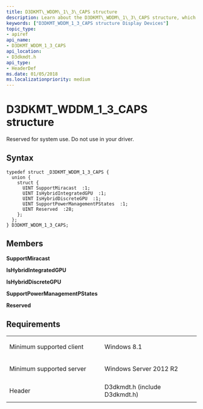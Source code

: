 ```yaml
---
title: D3DKMT\_WDDM\_1\_3\_CAPS structure
description: Learn about the D3DKMT\_WDDM\_1\_3\_CAPS structure, which is reserved for system use. Do not use in your driver.
keywords: ["D3DKMT_WDDM_1_3_CAPS structure Display Devices"]
topic_type:
- apiref
api_name:
- D3DKMT_WDDM_1_3_CAPS
api_location:
- D3dkmdt.h
api_type:
- HeaderDef
ms.date: 01/05/2018
ms.localizationpriority: medium
---
```


# D3DKMT\_WDDM\_1\_3\_CAPS structure


Reserved for system use. Do not use in your driver.

Syntax
------

```ManagedCPlusPlus
typedef struct _D3DKMT_WDDM_1_3_CAPS {
  union {
    struct {
      UINT SupportMiracast  :1;
      UINT IsHybridIntegratedGPU  :1;
      UINT IsHybridDiscreteGPU  :1;
      UINT SupportPowerManagementPStates  :1;
      UINT Reserved  :28;
    };
  };
} D3DKMT_WDDM_1_3_CAPS;
```

Members
-------

**SupportMiracast**

**IsHybridIntegratedGPU**

**IsHybridDiscreteGPU**

**SupportPowerManagementPStates**

**Reserved**

Requirements
------------

<table>
<colgroup>
<col width="50%" />
<col width="50%" />
</colgroup>
<tbody>
<tr class="odd">
<td align="left"><p>Minimum supported client</p></td>
<td align="left"><p>Windows 8.1</p></td>
</tr>
<tr class="even">
<td align="left"><p>Minimum supported server</p></td>
<td align="left"><p>Windows Server 2012 R2</p></td>
</tr>
<tr class="odd">
<td align="left"><p>Header</p></td>
<td align="left">D3dkmdt.h (include D3dkmdt.h)</td>
</tr>
</tbody>
</table>

 

 





